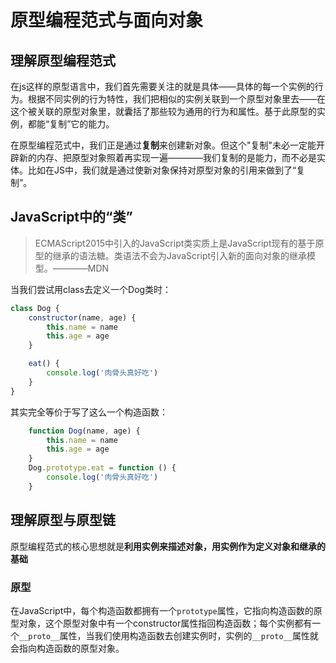 # 原型编程范式与面向对象

## 理解原型编程范式

在js这样的原型语言中，我们首先需要关注的就是具体——具体的每一个实例的行为。根据不同实例的行为特性，我们把相似的实例关联到一个原型对象里去——在这个被关联的原型对象里，就囊括了那些较为通用的行为和属性。基于此原型的实例，都能“复制”它的能力。    

  在原型编程范式中，我们正是通过**复制**来创建新对象。但这个"复制"未必一定能开辟新的内存、把原型对象照着再实现一遍————我们复制的是能力，而不必是实体。比如在JS中，我们就是通过使新对象保持对原型对象的引用来做到了“复制”。

## JavaScript中的“类”    

>ECMAScript2015中引入的JavaScript类实质上是JavaScript现有的基于原型的继承的语法糖。类语法不会为JavaScript引入新的面向对象的继承模型。————MDN    

当我们尝试用class去定义一个Dog类时：

```js
class Dog {
    constructor(name, age) {
        this.name = name
        this.age = age
    }

    eat() {
        console.log('肉骨头真好吃')
    }
}
```    

其实完全等价于写了这么一个构造函数：

```js
    function Dog(name, age) {
        this.name = name
        this.age = age
    }
    Dog.prototype.eat = function () {
        console.log('肉骨头真好吃')
    }
```    

## 理解原型与原型链
原型编程范式的核心思想就是**利用实例来描述对象，用实例作为定义对象和继承的基础**    

### 原型
在JavaScript中，每个构造函数都拥有一个`prototype`属性，它指向构造函数的原型对象，这个原型对象中有一个constructor属性指回构造函数；每个实例都有一个`__proto__`属性，当我们使用构造函数去创建实例时，实例的`__proto__`属性就会指向构造函数的原型对象。